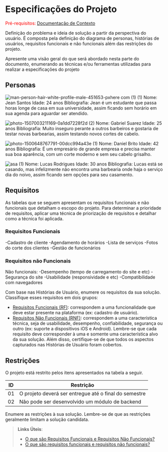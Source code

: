 # Especificações do Projeto

<span style="color:red">Pré-requisitos: <a href="01-Documentação de Contexto.md"> Documentação de Contexto</a></span>

Definição do problema e ideia de solução a partir da perspectiva do usuário. É composta pela definição do  diagrama de personas, histórias de usuários, requisitos funcionais e não funcionais além das restrições do projeto.

Apresente uma visão geral do que será abordado nesta parte do documento, enumerando as técnicas e/ou ferramentas utilizadas para realizar a especificações do projeto

## Personas

![man-person-hair-white-profile-male-451653-pxhere com (1) (1)](https://github.com/ICEI-PUC-Minas-PSG-ADS-TI/psg-ads-2024-1-p2-tiapn-7358-1-01-Afiados-Estilosos/assets/129122228/d309dbd2-85ba-4112-8418-b02f9015d59d)
Nome: Jean Santos
Idade: 24 anos 
Bibliografia: Jean é um estudante que passa horas longe de casa em sua universidade, assim ficando sem horário em sua agenda para aguardar ser atendido.

![photo-1507003211169-0a1dd7228f2d (2)](https://github.com/ICEI-PUC-Minas-PSG-ADS-TI/psg-ads-2024-1-p2-tiapn-7358-1-01-Afiados-Estilosos/assets/129122228/eb7e53ee-a123-4d9e-8013-fe5a7207d1e3)
Nome: Gabriel Suarez 
Idade: 25 anos
Bibliografia: Muito inseguro perante a outros barbeiros e gostaria de testar novas barbearias, assim testando novos cortes de cabelo.

![photo-1500648767791-00dcc994a43e (1)](https://github.com/ICEI-PUC-Minas-PSG-ADS-TI/psg-ads-2024-1-p2-tiapn-7358-1-01-Afiados-Estilosos/assets/129122228/f34f2a4c-a4d4-49c4-b5ea-35dcdc7f549e)
Nome: Daniel Brito
Idade: 42 anos
Bibliografia: É um empresário de grande empresa e precisa manter sua boa aparência, com um corte moderno e sem seu cabelo grisalho.

![asa (1)](https://github.com/ICEI-PUC-Minas-PSG-ADS-TI/psg-ads-2024-1-p2-tiapn-7358-1-01-Afiados-Estilosos/assets/129122228/4a502f5b-b48e-44ef-8db0-159fcd834bf2)
Nome: Lucas Rodrigues
Idade: 30 anos
Bibliografia: Lucas está se casando, mas infelizmente não encontra uma barbearia onde haja o serviço dia do noivo, assim ficando sem opções para seu casamento.

## Requisitos

As tabelas que se seguem apresentam os requisitos funcionais e não funcionais que detalham o escopo do projeto. Para determinar a prioridade de requisitos, aplicar uma técnica de priorização de requisitos e detalhar como a técnica foi aplicada.

### Requisitos Funcionais

-Cadastro de cliente
-Agendamento de horários
-Lista de serviços
-Fotos do corte dos clientes
-Gestão de funcionários


### Requisitos não Funcionais

Não funcionais:
-Desempenho (tempo de carregamento do site e etc)
-Segurança do site
-Usabilidade (responsividade e etc)
-Compatibilidade com navegadores


Com base nas Histórias de Usuário, enumere os requisitos da sua solução. Classifique esses requisitos em dois grupos:

- [Requisitos Funcionais
 (RF)](https://pt.wikipedia.org/wiki/Requisito_funcional):
 correspondem a uma funcionalidade que deve estar presente na
  plataforma (ex: cadastro de usuário).
- [Requisitos Não Funcionais
  (RNF)](https://pt.wikipedia.org/wiki/Requisito_n%C3%A3o_funcional):
  correspondem a uma característica técnica, seja de usabilidade,
  desempenho, confiabilidade, segurança ou outro (ex: suporte a
  dispositivos iOS e Android).
Lembre-se que cada requisito deve corresponder à uma e somente uma
característica alvo da sua solução. Além disso, certifique-se de que
todos os aspectos capturados nas Histórias de Usuário foram cobertos.

## Restrições

O projeto está restrito pelos itens apresentados na tabela a seguir.

|ID| Restrição                                             |
|--|-------------------------------------------------------|
|01| O projeto deverá ser entregue até o final do semestre |
|02| Não pode ser desenvolvido um módulo de backend        |

Enumere as restrições à sua solução. Lembre-se de que as restrições geralmente limitam a solução candidata.

> **Links Úteis**:
> - [O que são Requisitos Funcionais e Requisitos Não Funcionais?](https://codificar.com.br/requisitos-funcionais-nao-funcionais/)
> - [O que são requisitos funcionais e requisitos não funcionais?](https://analisederequisitos.com.br/requisitos-funcionais-e-requisitos-nao-funcionais-o-que-sao/)
